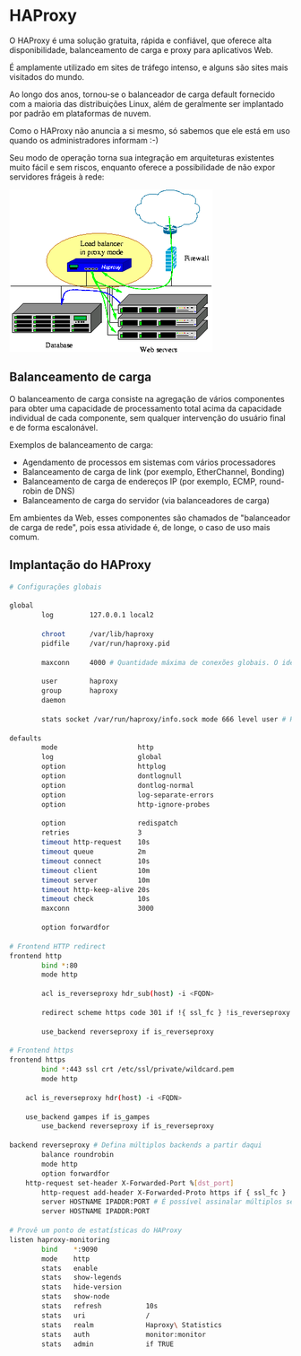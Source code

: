 # HAProxy

O HAProxy é uma solução gratuita, rápida e confiável, que oferece alta disponibilidade, balanceamento de carga e proxy para aplicativos Web.

É amplamente utilizado em sites de tráfego intenso, e alguns são sites mais visitados do mundo.

Ao longo dos anos, tornou-se o balanceador de carga default fornecido com a maioria das distribuições Linux, além de geralmente ser implantado por padrão em plataformas de nuvem.

Como o HAProxy não anuncia a si mesmo, só sabemos que ele está em uso quando os administradores informam :-)

Seu modo de operação torna sua integração em arquiteturas existentes muito fácil e sem riscos, enquanto oferece a possibilidade de não expor servidores frágeis à rede:

![Proxy mode](haproxy-pmode.png)

## Balanceamento de carga

O balanceamento de carga consiste na agregação de vários componentes para obter uma capacidade de processamento total acima da capacidade individual de cada componente, sem qualquer intervenção do usuário final e de forma escalonável.

Exemplos de balanceamento de carga:

- Agendamento de processos em sistemas com vários processadores
- Balanceamento de carga de link (por exemplo, EtherChannel, Bonding)
- Balanceamento de carga de endereços IP (por exemplo, ECMP, round-robin de DNS)
- Balanceamento de carga do servidor (via balanceadores de carga)

Em ambientes da Web, esses componentes são chamados de "balanceador de carga de rede", pois essa atividade é, de longe, o caso de uso mais comum.

## Implantação do HAProxy

```bash
# Configurações globais

global
        log         127.0.0.1 local2

        chroot      /var/lib/haproxy
        pidfile     /var/run/haproxy.pid

        maxconn     4000 # Quantidade máxima de conexões globais. O ideal é realizar um teste de carga para definir este número

        user        haproxy
        group       haproxy
        daemon

        stats socket /var/run/haproxy/info.sock mode 666 level user # Habilita estatísticas via socket para o monitoramento

defaults
        mode                    http
        log                     global
        option                  httplog
        option                  dontlognull
        option                  dontlog-normal
        option                  log-separate-errors
        option                  http-ignore-probes

        option                  redispatch
        retries                 3
        timeout http-request    10s
        timeout queue           2m
        timeout connect         10s
        timeout client          10m
        timeout server          10m
        timeout http-keep-alive 20s
        timeout check           10s
        maxconn                 3000

        option forwardfor

# Frontend HTTP redirect
frontend http
        bind *:80
        mode http

        acl is_reverseproxy hdr_sub(host) -i <FQDN>

        redirect scheme https code 301 if !{ ssl_fc } !is_reverseproxy

        use_backend reverseproxy if is_reverseproxy

# Frontend https
frontend https
        bind *:443 ssl crt /etc/ssl/private/wildcard.pem
        mode http

    acl is_reverseproxy hdr(host) -i <FQDN>

    use_backend gampes if is_gampes
        use_backend reverseproxy if is_reverseproxy

backend reverseproxy # Defina múltiplos backends a partir daqui
        balance roundrobin
        mode http
        option forwardfor
    http-request set-header X-Forwarded-Port %[dst_port]
        http-request add-header X-Forwarded-Proto https if { ssl_fc }
        server HOSTNAME IPADDR:PORT # É possível assinalar múltiplos servidores
        server HOSTNAME IPADDR:PORT

# Provê um ponto de estatísticas do HAProxy
listen haproxy-monitoring
        bind    *:9090
        mode    http
        stats   enable
        stats   show-legends
        stats   hide-version
        stats   show-node
        stats   refresh           10s
        stats   uri               /
        stats   realm             Haproxy\ Statistics
        stats   auth              monitor:monitor
        stats   admin             if TRUE
```
